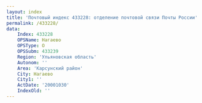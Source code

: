 ```yaml
---
layout: index
title: 'Почтовый индекс 433228: отделение почтовой связи Почты России'
permalink: /433228/
data:
    Index: 433228
    OPSName: Нагаево
    OPSType: О
    OPSSubm: 433239
    Region: 'Ульяновская область'
    Autonom: ''
    Area: 'Карсунский район'
    City: Нагаево
    City1: ''
    ActDate: '20001030'
    IndexOld: ''
---
```

